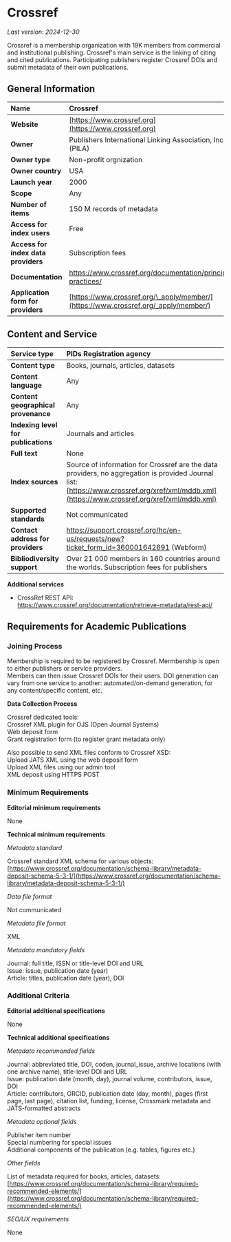 # Crossref

*Last version: 2024-12-30*

Crossref is a membership organization with 19K members from commercial and institutional publishing. Crossref's main service is the linking of citing and cited publications. Participating publishers register Crossref DOIs and submit metadata of their own publications. 

## General Information

| Name | Crossref |
| :---- | :---- |
| **Website** | [https://www.crossref.org](https://www.crossref.org) |
| **Owner** | Publishers International Linking Association, Inc. (PILA) |
| **Owner type** | Non-profit orgnization |
| **Owner country** | USA |
| **Launch year** | 2000 |
| **Scope** | Any |
| **Number of items** | 150 M records of metadata |
| **Access for index users** | Free |
| **Access for index data providers** | Subscription fees |
| **Documentation** |https://www.crossref.org/documentation/principles-practices/|
| **Application form for providers** | [https://www.crossref.org/\_apply/member/](https://www.crossref.org/_apply/member/) |

## Content and Service

| Service type | PIDs Registration agency |
| :---- | :---- |
| **Content type** | Books, journals, articles, datasets |
| **Content language** | Any |
| **Content geographical provenance** | Any |
| **Indexing level for publications** | Journals and articles |
| **Full text** | None |
| **Index sources** | Source of information for Crossref are the data providers, no aggregation is provided Journal list: [https://www.crossref.org/xref/xml/mddb.xml](https://www.crossref.org/xref/xml/mddb.xml)  |
| **Supported standards** | Not communicated |
| **Contact address for providers** | https://support.crossref.org/hc/en-us/requests/new?ticket_form_id=360001642691 (Webform) |
| **Bibliodiversity support** | Over 21 000 members in 160 countries around the worlds. Subscription fees for publishers |

**Additional services**

* CrossRef REST API:  
https://www.crossref.org/documentation/retrieve-metadata/rest-api/

## Requirements for Academic Publications

### Joining Process

Membership is required to be registered by Crossref. Mermbership is open to either publishers or service providers.  
Members can then issue Crossref DOIs for their users. DOI generation can vary from one service to another: automated/on-demand generation, for any content/specific content, etc.

**Data Collection Process**

Crossref dedicated tools:  
Crossref XML plugin for OJS (Open Journal Systems)  
Web deposit form  
Grant registration form (to register grant metadata only)

Also possible to send XML files conform to Crossref XSD:  
Upload JATS XML using the web deposit form  
Upload XML files using our admin tool  
XML deposit using HTTPS POST

### Minimum Requirements

**Editorial minimum requirements**

None

**Technical minimum requirements**

*Metadata standard*

Crossref standard XML schema for various objects: [https://www.crossref.org/documentation/schema-library/metadata-deposit-schema-5-3-1/](https://www.crossref.org/documentation/schema-library/metadata-deposit-schema-5-3-1/) 

*Data file format*

Not communicated

*Metadata file format*

XML

*Metadata mandatory fields*

Journal: full title, ISSN or title-level DOI and URL  
Issue: issue, publication date (year)  
Article: titles, publication date (year), DOI

### Additional Criteria

**Editorial additional specifications**

None

**Technical additional specifications**

*Metadata recommanded fields*

Journal: abbreviated title, DOI, coden, journal\_issue, archive locations (with one archive name), title-level DOI and URL  
Issue: publication date (month, day), journal volume, contributors, issue, DOI  
Article: contributors, ORCID, publication date (day, month), pages (first page, last page), citation list, funding, license, Crossmark metadata and JATS-formatted abstracts

*Metadata optional fields*

Publisher item number  
Special numbering for special issues  
Additional components of the publication (e.g. tables, figures etc.)

*Other fields*

List of metadata required for books, articles, datasets:  
[https://www.crossref.org/documentation/schema-library/required-recommended-elements/](https://www.crossref.org/documentation/schema-library/required-recommended-elements/) 

*SEO/UX requirements*

None

